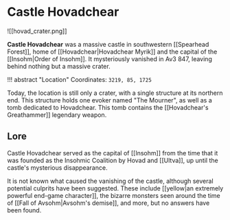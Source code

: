 # Castle Hovadchear

![[hovad_crater.png]]

**Castle Hovadchear** was a massive castle in southwestern [[Spearhead Forest]], home of [[Hovadchear|Hovadchear Myrik]] and the capital of the [[Insohm|Order of Insohm]]. It mysteriously vanished in Av3 847, leaving behind nothing but a massive crater.

!!! abstract "Location"
    Coordinates: `3219, 85, 1725`

Today, the location is still only a crater, with a single structure at its northern end. This structure holds one evoker named "The Mourner", as well as a tomb dedicated to Hovadchear. This tomb contains the [[Hovadchear's Greathammer]] legendary weapon.

## Lore

Castle Hovadchear served as the capital of [[Insohm]] from the time that it was founded as the Insohmic Coalition by Hovad and [[Ultva]], up until the castle's mysterious disappearance.

It is not known what caused the vanishing of the castle, although several potential culprits have been suggested. These include [[yellow|an extremely powerful end-game character]], the bizarre monsters seen around the time of [[Fall of Avsohm|Avsohm's demise]], and more, but no answers have been found.
